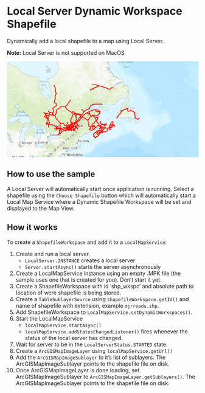 # Local Server Dynamic Workspace Shapefile

Dynamically add a local shapefile to a map using Local Server.

**Note:** Local Server is not supported on MacOS

![](LocalServerDynamicWorkspaceShapefile.png)

## How to use the sample

A Local Server will automatically start once application is running.
Select a shapefile using the `Choose Shapefile` button which will
automatically start a Local Map Service where a Dynamic Shapefile
Workspace will be set and displayed to the Map View.

## How it works

To create a `ShapefileWorkspace` and add it to a `LocalMapService`:

1.  Create and run a local server.
      - `LocalServer.INSTANCE` creates a local server
      - `Server.startAsync()` starts the server asynchronously
2.  Create a LocalMapService instance using an empty .MPK file (the
    sample uses one that is created for you). Don’t start it yet.
3.  Create a ShapefileWorkspace with id ‘shp\_wkspc’ and absolute path
    to location of were shapefile is being stored.
4.  Create a `TableSublayerSource` using `shapefileWorkspace.getId()`
    and name of shapefile with extension, example `mjrroads.shp`.
5.  Add ShapefileWorkspace to `LocalMapService.setDynamicWorkspaces()`.
6.  Start the LocalMapService
      - `localMapService.startAsync()`
      - `localMapService.addStatusChangedListener()` fires whenever the
        status of the local server has changed.
7.  Wait for server to be in the `LocalServerStatus.STARTED` state.
8.  Create a `ArcGISMapImageLayer` using `localMapService.getUrl()`
9.  Add the `ArcGISMapImageSublayer` to it’s list of sublayers. The
    ArcGISMapImageSublayer points to the shapefile file on disk.
10. Once ArcGISMapImageLayer is done loading, set ArcGISMapImageSublayer
    to `ArcGISMapImageLayer.getSublayers()`. The ArcGISMapImageSublayer
    points to the shapefile file on disk.
